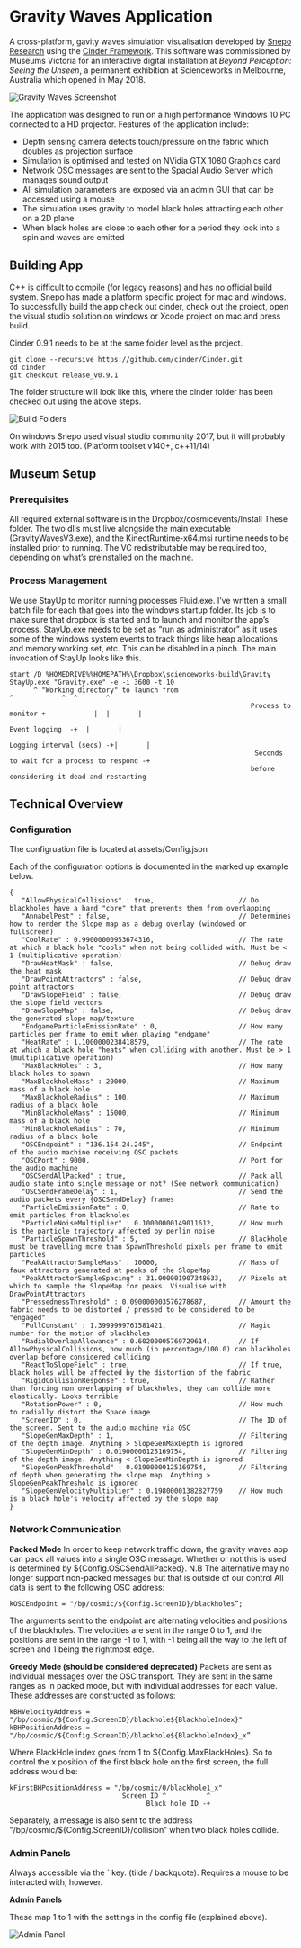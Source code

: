 # Gravity Waves Application

A cross-platform, gavity waves simulation visualisation developed by
[Snepo Research](https://www.snepo.com) using the [Cinder Framework](https://cinder.org). This software was commissioned by Museums Victoria for an interactive digital installation at *Beyond Perception: Seeing the Unseen*, a permanent exhibition at Scienceworks in Melbourne, Australia which opened in May 2018.

![Gravity Waves Screenshot](https://github.com/museumsvictoria/GravityWaves/blob/master/GravityWaves-Hero.jpeg)

The application was designed to run on a high performance Windows 10 PC connected to a HD projector. 
Features of the application include:

- Depth sensing camera detects touch/pressure on the fabric which doubles as projection surface
- Simulation is optimised and tested on NVidia GTX 1080 Graphics card
- Network OSC messages are sent to the Spacial Audio Server which manages sound output
- All simulation parameters are exposed via an admin GUI that can be accessed using a mouse
- The simulation uses gravity to model black holes attracting each other on a 2D plane
- When black holes are close to each other for a period they lock into a spin and waves are emitted

## Building App

C++ is difficult to compile (for legacy reasons) and has no official build system. Snepo has made a platform specific project for mac and windows. To successfully build the app check out cinder, check out the project, open the visual studio solution on windows or Xcode project on mac and press build. 

Cinder 0.9.1 needs to be at the same folder level as the project. 

```
git clone --recursive https://github.com/cinder/Cinder.git
cd cinder
git checkout release_v0.9.1
```

The folder structure will look like this, where the cinder folder has been checked out using the above steps. 

![Build Folders](https://github.com/museumsvictoria/GravityWaves/blob/master/GravityWaves-folders.png)

On windows Snepo used visual studio community 2017, but it will probably work with 2015 too. (Platform toolset v140+, c++11/14)

## Museum Setup

### Prerequisites

All required external software is in the Dropbox/cosmicevents/Install These folder. The two dlls must live alongside the main executable (GravityWavesV3.exe), and the KinectRuntime-x64.msi runtime needs to be installed prior to running. The VC redistributable may be required too, depending on what’s preinstalled on the machine.


### Process Management

We use StayUp to monitor running processes Fluid.exe. I’ve written a small batch file for each that goes into the windows startup folder. Its job is to make sure that dropbox is started and to launch and monitor the app’s process. StayUp.exe needs to be set as “run as administrator” as it uses some of the windows system events to track things like heap allocations and memory working set, etc. This can be disabled in a pinch. The main invocation of StayUp looks like this.

```
start /D %HOMEDRIVE%%HOMEPATH%\Dropbox\scienceworks-build\Gravity StayUp.exe "Gravity.exe" -e -i 3600 -t 10     
      ^ "Working directory" to launch from                                     ^            ^  ^       ^
                                                            Process to monitor +            |  |       |
                                                                            Event logging  -+  |       |
                                                                     Logging interval (secs) -+|       |
                                                             Seconds to wait for a process to respond -+
                                                            before considering it dead and restarting
```

## Technical Overview

### Configuration 

The configruation file is located at assets/Config.json

Each of the configuration options is documented in the marked up example below. 

```
{
   "AllowPhysicalCollisions" : true,                     // Do blackholes have a hard "core" that prevents them from overlapping
   "AnnabelPest" : false,                                // Determines how to render the Slope map as a debug overlay (windowed or fullscreen)
   "CoolRate" : 0.99000000953674316,                     // The rate at which a black hole "cools" when not being collided with. Must be < 1 (multiplicative operation)
   "DrawHeatMask" : false,                               // Debug draw the heat mask
   "DrawPointAttractors" : false,                        // Debug draw point attractors
   "DrawSlopeField" : false,                             // Debug draw the slope field vectors
   "DrawSlopeMap" : false,                               // Debug draw the generated slope map/texture
   "EndgameParticleEmissionRate" : 0,                    // How many particles per frame to emit when playing "endgame"
   "HeatRate" : 1.1000000238418579,                      // The rate at which a black hole "heats" when colliding with another. Must be > 1 (multiplicative operation)
   "MaxBlackHoles" : 3,                                  // How many black holes to spawn
   "MaxBlackholeMass" : 20000,                           // Maximum mass of a black hole
   "MaxBlackholeRadius" : 100,                           // Maximum radius of a black hole
   "MinBlackholeMass" : 15000,                           // Minimum mass of a black hole
   "MinBlackholeRadius" : 70,                            // Minimum radius of a black hole
   "OSCEndpoint" : "136.154.24.245",                     // Endpoint of the audio machine receiving OSC packets
   "OSCPort" : 9000,                                     // Port for the audio machine 
   "OSCSendAllPacked" : true,                            // Pack all audio state into single message or not? (See network communication)
   "OSCSendFrameDelay" : 1,                              // Send the audio packets every {OSCSendDelay} frames
   "ParticleEmissionRate" : 0,                           // Rate to emit particles from blackholes
   "ParticleNoiseMultiplier" : 0.10000000149011612,      // How much is the particle trajectory affected by perlin noise
   "ParticleSpawnThreshold" : 5,                         // Blackhole must be travelling more than SpawnThreshold pixels per frame to emit particles
   "PeakAttractorSampleMass" : 10000,                    // Mass of faux attractors generated at peaks of the SlopeMap
   "PeakAttractorSampleSpacing" : 31.000001907348633,    // Pixels at which to sample the SlopeMap for peaks. Visualise with DrawPointAttractors
   "PressednessThreshold" : 0.090000003576278687,        // Amount the fabric needs to be distorted / pressed to be considered to be "engaged"
   "PullConstant" : 1.3999999761581421,                  // Magic number for the motion of blackholes
   "RadialOverlapAllowance" : 0.60200005769729614,       // If AllowPhysicalCollisions, how much (in percentage/100.0) can blackholes overlap before considered colliding
   "ReactToSlopeField" : true,                           // If true, black holes will be affected by the distortion of the fabric
   "RigidCollisionResponse" : true,                      // Rather than forcing non overlapping of blackholes, they can collide more elastically. Looks terrible
   "RotationPower" : 0,                                  // How much to radially distort the Space image 
   "ScreenID" : 0,                                       // The ID of the screen. Sent to the audio machine via OSC
   "SlopeGenMaxDepth" : 1,                               // Filtering of the depth image. Anything > SlopeGenMaxDepth is ignored
   "SlopeGenMinDepth" : 0.01900000125169754,             // Filtering of the depth image. Anything < SlopeGenMinDepth is ignored
   "SlopeGenPeakThreshold" : 0.01900000125169754,        // Filtering of depth when generating the slope map. Anything > SlopeGenPeakThreshold is ignored
   "SlopeGenVelocityMultiplier" : 0.19800001382827759    // How much is a black hole's velocity affected by the slope map
}
```

### Network Communication

**Packed Mode**
In order to keep network traffic down, the gravity waves app can pack all values into a single OSC message. Whether or not this is used is determined by ${Config.OSCSendAllPacked}. N.B The alternative may no longer support non-packed messages but that is outside of our control All data is sent to the following OSC address: 

```
kOSCEndpoint = "/bp/cosmic/${Config.ScreenID}/blackholes”;
```

The arguments sent to the endpoint are alternating velocities and positions of the blackholes. The velocities are sent in the range 0 to 1, and the positions are sent in the range -1 to 1, with -1 being all the way to the left of screen and 1 being the rightmost edge. 

**Greedy Mode (should be considered deprecated)**
Packets are sent as individual messages over the OSC transport. They are sent in the same ranges as in packed mode, but with individual addresses for each value. These addresses are constructed as follows:

```
kBHVelocityAddress = "/bp/cosmic/${Config.ScreenID}/blackhole${BlackholeIndex}"
kBHPositionAddress = "/bp/cosmic/${Config.ScreenID}/blackhole${BlackholeIndex}_x”
```

Where BlackHole index goes from 1 to ${Config.MaxBlackHoles}. So to control the x position of the first black hole on the first screen, the full address would be:

```
kFirstBHPositionAddress = "/bp/cosmic/0/blackhole1_x"
                            Screen ID ^          ^
                                  Black hole ID -+
```

Separately, a message is also sent to the address "/bp/cosmic/${Config.ScreenID}/collision” when two black holes collide.

### Admin Panels

Always accessible via the ` key. (tilde / backquote). Requires a mouse to be interacted with, however.

**Admin Panels**

These map 1 to 1 with the settings in the config file (explained above).

![Admin Panel](https://github.com/museumsvictoria/GravityWaves/blob/master/GravityWaves-adminpanel1.jpeg)

